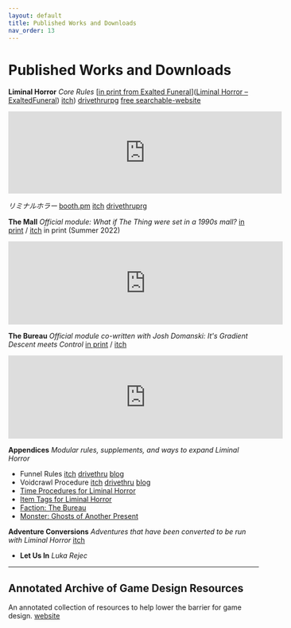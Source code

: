 ```yaml
---
layout: default
title: Published Works and Downloads
nav_order: 13
---
```


# Published Works and Downloads

**Liminal Horror** *Core Rules* [<u>in print from Exalted Funeral</u>]([Liminal Horror – ExaltedFuneral](https://www.exaltedfuneral.com/products/liminal-horror-pdf?variant=39606753886310))   [itch](https://goblinarchives.itch.io/liminal-horror))   [drivethrurpg](https://www.drivethrurpg.com/browse/pub/20053/Goblin-Archives)   [free searchable-website](https://goblinarchives.github.io/LiminalHorror/)

<iframe frameborder="0" src="https://itch.io/embed/1050284?border_width=0&amp;bg_color=222222&amp;fg_color=eeeeee&amp;border_color=363636" width="550" height="165"><a href="https://goblinarchives.itch.io/liminal-horror">Liminal Horror by Goblin Archives</a></iframe>

*リミナルホラー*    [booth.pm](https://booth.pm/en/items/3496067)   [itch](https://goblinarchives.itch.io/japaneseliminalhorror)   [drivethruprg](https://www.drivethrurpg.com/product/380333/Japanese-Liminal-Horror-)

**The Mall** *Official module: What if The Thing were set in a 1990s mall?* [in print](https://www.exaltedfuneral.com/collections/free-rpg-iv-the-funeral-chapter-ef-exclusives/products/the-mall) / [itch](https://goblinarchives.itch.io/the-mall)   in print (Summer 2022)

<iframe frameborder="0" src="https://itch.io/embed/1334244?bg_color=222222&amp;fg_color=eeeeee&amp;border_color=363636" width="552" height="167"><a href="https://goblinarchives.itch.io/the-mall">The Mall by Goblin Archives</a></iframe>

**The Bureau** *Official module co-written with Josh Domanski: It's Gradient Descent meets Control* [in print](https://www.exaltedfuneral.com/collections/free-rpg-iv-the-funeral-chapter-ef-exclusives/products/the-bureau) / [itch](https://goblinarchives.itch.io/the-bureau)

<iframe frameborder="0" src="https://itch.io/embed/1584217?dark=true" width="552" height="167"><a href="https://goblinarchives.itch.io/the-bureau">The Bureau by Goblin Archives, Unenthuser</a></iframe>

**Appendices** *Modular rules, supplements, and ways to expand Liminal Horror*

- Funnel Rules [itch](https://goblinarchives.itch.io/funnel-rules)   [drivethru](https://www.drivethrurpg.com/product/389661/Liminal-Horror-Funnel-Rules)   [blog](https://goblinarchives.blot.im/funnel-rules)
- Voidcrawl Procedure [itch](https://goblinarchives.itch.io/voidcrawl)   [drivethru](https://www.drivethrurpg.com/product/390134/Liminal-Horror-Voidcrawl-Procedure)  [blog](https://goblinarchives.blot.im/voidcrawl-procedure-for-liminal-horror)
- [Time Procedures for Liminal Horror](https://goblinarchives.blot.im/time-procedures-for-liminal-horror)
- [Item Tags for Liminal Horror](https://goblinarchives.blot.im/item-tags-for-liminal-horror)
- [Faction: The Bureau](https://goblinarchives.blot.im/faction-the-bureau)
- [Monster: Ghosts of Another Present](https://goblinarchives.blot.im/ghosts-of-another-present)

**Adventure Conversions** *Adventures that have been converted to be run with Liminal Horror* [<u>itch</u>](https://goblinarchives.itch.io/adventure-conversions-for-liminal-horror)

- **Let Us In** *Luka Rejec*

------

## Annotated Archive of Game Design Resources

An annotated collection of resources to help lower the barrier for game design. [website](https://goblinarchives.github.io/LiminalHorror/Annotated%20Archives/)
